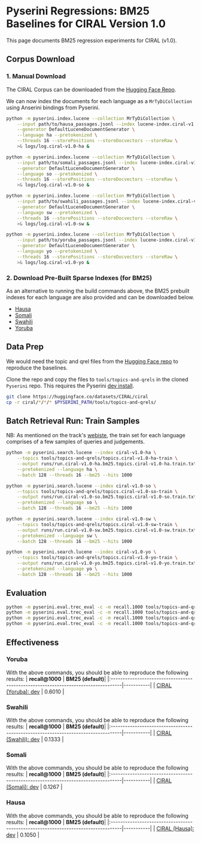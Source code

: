 # Pyserini Regressions: BM25 Baselines for CIRAL Version 1.0

This page documents BM25 regression experiments for CIRAL (v1.0).

## Corpus Download

### 1. Manual Download

The CIRAL Corpus can be downloaded from the [Hugging Face Repo](https://huggingface.co/datasets/CIRAL/ciral-corpus).

We can now index the documents for each language as a `MrTyDiCollection`  using Anserini bindings from Pyserini.

```bash
python -m pyserini.index.lucene --collection MrTyDiCollection \
    --input path/to/hausa_passages.jsonl --index lucene-index.ciral-v1.0-ha \
    --generator DefaultLuceneDocumentGenerator \
    --language ha --pretokenized \
    --threads 16 --storePositions --storeDocvectors --storeRaw \
    >& logs/log.ciral-v1.0-ha &

python -m pyserini.index.lucene --collection MrTyDiCollection \
    --input path/to/somali_passages.jsonl --index lucene-index.ciral-v1.0-so \
    --generator DefaultLuceneDocumentGenerator \
    --language so --pretokenized \
    --threads 16 --storePositions --storeDocvectors --storeRaw \
    >& logs/log.ciral-v1.0-so &

python -m pyserini.index.lucene --collection MrTyDiCollection \
    --input path/to/swahili_passages.jsonl --index lucene-index.ciral-v1.0-sw \
    --generator DefaultLuceneDocumentGenerator \
    --language sw --pretokenized \
    --threads 16 --storePositions --storeDocvectors --storeRaw \
    >& logs/log.ciral-v1.0-sw &

python -m pyserini.index.lucene --collection MrTyDiCollection \
    --input path/to/yoruba_passages.jsonl --index lucene-index.ciral-v1.0-yo \
    --generator DefaultLuceneDocumentGenerator \
    --language yo --pretokenized \
    --threads 16 --storePositions --storeDocvectors --storeRaw \
    >& logs/log.ciral-v1.0-yo &
```


### 2.  Download Pre-Built Sparse Indexes (for BM25)

As an alternative to running the build commands above, the BM25 prebuilt indexes for each language are also provided and can be downloaded below.

- [Hausa](https://rgw.cs.uwaterloo.ca/pyserini/indexes/lucene-index.ciral-v1.0-ha.20230721.e850ea.tar.gz)
- [Somali](https://rgw.cs.uwaterloo.ca/pyserini/indexes/lucene-index.ciral-v1.0-so.20230721.e850ea.tar.gz)
- [Swahili](https://rgw.cs.uwaterloo.ca/pyserini/indexes/lucene-index.ciral-v1.0-sw.20230721.e850ea.tar.gz)
- [Yoruba](https://rgw.cs.uwaterloo.ca/pyserini/indexes/lucene-index.ciral-v1.0-yo.20230721.e850ea.tar.gz)


## Data Prep

We would need the topic and qrel files from the [Hugging Face repo](https://huggingface.co/datasets/CIRAL/ciral) to reproduce the baselines.  

Clone the repo and copy the files to `tools/topics-and-qrels` in the cloned `Pyserini` repo. This requires the Pyserini [dev install](https://github.com/castorini/pyserini/blob/master/docs/installation.md#development-installation).

```bash
git clone https://huggingface.co/datasets/CIRAL/ciral
cp -r ciral/*/*/* $PYSERINI_PATH/tools/topics-and-qrels/
```



## Batch Retrieval Run: Train Samples

NB: As mentioned on the track's [webiste](https://ciralproject.github.io/#datasets), the train set for each language comprises of a few samples of queries and judgements. 

```bash
python -m pyserini.search.lucene --index ciral-v1.0-ha \
    --topics tools/topics-and-qrels/topics.ciral-v1.0-ha-train \
    --output runs/run.ciral-v1.0-ha.bm25.topics.ciral-v1.0-ha.train.txt \
    --pretokenized --language ha \
    --batch 128 --threads 16 --bm25 --hits 1000

python -m pyserini.search.lucene --index ciral-v1.0-so \
    --topics tools/topics-and-qrels/topics.ciral-v1.0-so-train \
    --output runs/run.ciral-v1.0-so.bm25.topics.ciral-v1.0-so.train.txt \
    --pretokenized --language so \
    --batch 128 --threads 16 --bm25 --hits 1000

python -m pyserini.search.lucene --index ciral-v1.0-sw \
    --topics tools/topics-and-qrels/topics.ciral-v1.0-sw-train \
    --output runs/run.ciral-v1.0-sw.bm25.topics.ciral-v1.0-sw.train.txt \
    --pretokenized --language sw \
    --batch 128 --threads 16 --bm25 --hits 1000

python -m pyserini.search.lucene --index ciral-v1.0-yo \
    --topics tools/topics-and-qrels/topics.ciral-v1.0-yo-train \
    --output runs/run.ciral-v1.0-yo.bm25.topics.ciral-v1.0-yo.train.txt \
    --pretokenized --language yo \
    --batch 128 --threads 16 --bm25 --hits 1000

```

## Evaluation

```bash
python -m pyserini.eval.trec_eval -c -m recall.1000 tools/topics-and-qrels/qrels.ciral-v1.0-ha-train.tsv runs/run.ciral-v1.0-ha.bm25.topics.ciral-v1.0-ha.train.txt
python -m pyserini.eval.trec_eval -c -m recall.1000 tools/topics-and-qrels/qrels.ciral-v1.0-so-train.tsv runs/run.ciral-v1.0-so.bm25.topics.ciral-v1.0-so.train.txt
python -m pyserini.eval.trec_eval -c -m recall.1000 tools/topics-and-qrels/qrels.ciral-v1.0-sw-train.tsv runs/run.ciral-v1.0-sw.bm25.topics.ciral-v1.0-sw.train.txt
python -m pyserini.eval.trec_eval -c -m recall.1000 tools/topics-and-qrels/qrels.ciral-v1.0-yo-train.tsv runs/run.ciral-v1.0-yo.bm25.topics.ciral-v1.0-yo.train.txt
```

## Effectiveness

### Yoruba

With the above commands, you should be able to reproduce the following results:
| **recall@1000**                                                                   | **BM25 (default)**| 
|:----------------------------------------------------------------------------------|-----------|
| [CIRAL (Yoruba): dev](https://github.com/ciralproject/ciral)                      | 0.6010    |



### Swahili

With the above commands, you should be able to reproduce the following results:
| **recall@1000**                                                                   | **BM25 (default)**| 
|:----------------------------------------------------------------------------------|-----------|
| [CIRAL (Swahili): dev](https://github.com/ciralproject/ciral)                     | 0.1333    |



### Somali

With the above commands, you should be able to reproduce the following results:
| **recall@1000**                                                                   | **BM25 (default)**| 
|:----------------------------------------------------------------------------------|-----------|
| [CIRAL (Somali): dev](https://github.com/ciralproject/ciral)                      | 0.1267    |



### Hausa

With the above commands, you should be able to reproduce the following results:
| **recall@1000**                                                                   | **BM25 (default)**| 
|:----------------------------------------------------------------------------------|-----------|
| [CIRAL (Hausa): dev](https://github.com/ciralproject/ciral)                       | 0.1050    |

